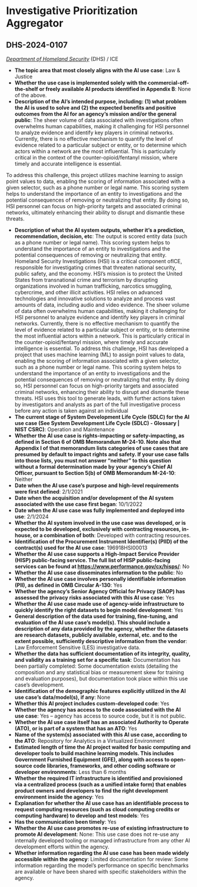 # Investigative Prioritization Aggregator
## DHS-2024-0107
_[Department of Homeland Security](<../3_agency/Department of Homeland Security.md>)_ (DHS) / ICE


+ **The topic area that most closely aligns with the AI use case**: Law & Justice
+ **Whether the use case is implemented solely with the commercial-off-the-shelf or freely available AI products identified in Appendix B**: None of the above.
+ **Description of the AI’s intended purpose, including: (1) what problem the AI is used to solve and (2) the expected benefits and positive outcomes from the AI for an agency’s mission and/or the general public**: The sheer volume of data associated with investigations often overwhelms human capabilities, making it challenging for HSI personnel to analyze evidence and identify key players in criminal networks. Currently, there is no effective mechanism to quantify the level of evidence related to a particular subject or entity, or to determine which actors within a network are the most influential. This is particularly critical in the context of the counter-opioid/fentanyl mission, where timely and accurate intelligence is essential.

To address this challenge, this project utilizes machine learning to assign point values to data, enabling the scoring of information associated with a given selector, such as a phone number or legal name. This scoring system helps to understand the importance of an entity to investigations and the potential consequences of removing or neutralizing that entity. By doing so, HSI personnel can focus on high-priority targets and associated criminal networks, ultimately enhancing their ability to disrupt and dismantle these threats.
+ **Description of what the AI system outputs, whether it’s a prediction, recommendation, decision, etc**: The output is scored entity data (such as a phone number or legal name). This scoring system helps to understand the importance of an entity to investigations and the potential consequences of removing or neutralizing that entity.
Homeland Security Investigations (HSI) is a critical component ofICE, responsible for investigating crimes that threaten national security, public safety, and the economy. HSI’s mission is to protect the United States from transnational crime and terrorism by disrupting organizations involved in human trafficking, narcotics smuggling, cybercrime, and other illicit activities. HSI relies on advanced technologies and innovative solutions to analyze and process vast amounts of data, including audio and video evidence. The sheer volume of data often overwhelms human capabilities, making it challenging for HSI personnel to analyze evidence and identify key players in criminal networks. Currently, there is no effective mechanism to quantify the level of evidence related to a particular subject or entity, or to determine the most influential actors within a network. This is particularly critical in the counter-opioid/fentanyl mission, where timely and accurate intelligence is essential. To address this challenge, HSI has developed a project that uses machine learning (ML) to assign point values to data, enabling the scoring of information associated with a given selector, such as a phone number or legal name. This scoring system helps to understand the importance of an entity to investigations and the potential consequences of removing or neutralizing that entity. By doing so, HSI personnel can focus on high-priority targets and associated criminal networks, enhancing their ability to disrupt and dismantle these threats. HSI uses this tool to generate leads, with further actions taken by investigators and analysts as part of the full investigative process before any action is taken against an individual
+ **The current stage of System Development Life Cycle (SDLC) for the AI use case (See System Development Life Cycle (SDLC) - Glossary | NIST CSRC)**: Operation and Maintenance
+ **Whether the AI use case is rights-impacting or safety-impacting, as defined in Section 6 of OMB Memorandum M-24-10. Note also that Appendix I of that memorandum lists categories of use cases that are presumed by default to impact rights and safety. If your use case falls into those lists, you must not answer “neither” to this question without a formal determination made by your agency’s Chief AI Officer, pursuant to Section 5(b) of OMB Memorandum M-24-10**: Neither
+ **Date when the AI use case’s purpose and high-level requirements were first defined**: 2/1/2021
+ **Date when the acquisition and/or development of the AI system associated with the use case first began**: 10/1/2022
+ **Date when the AI use case was fully implemented and deployed into use**: 2/1/2024
+ **Whether the AI system involved in the use case was developed, or is expected to be developed, exclusively with contracting resources, in-house, or a combination of both**: Developed with contracting resources.
+ **Identification of the Procurement Instrument Identifier(s) (PIID) of the contract(s) used for the AI use case**: 196918HSI00013
+ **Whether the AI use case supports a High-Impact Service Provider (HISP) public-facing service. The full list of HISP public-facing services can be found at https://www.performance.gov/cx/hisps/**: No
+ **Whether the AI use case disseminates information to the public**: No
+ **Whether the AI use case involves personally identifiable information (PII), as defined in OMB Circular A-130**: Yes
+ **Whether the agency’s Senior Agency Official for Privacy (SAOP) has assessed the privacy risks associated with this AI use case**: Yes
+ **Whether the AI use case made use of agency-wide infrastructure to quickly identify the right datasets to begin model development**: Yes
+ **General description of the data used for training, fine-tuning, and evaluation of the AI use case’s model(s). This should include a description of any data provided by the agency, whether the datasets are research datasets, publicly available, external, etc. and to the extent possible, sufficiently descriptive information from the vendor**: Law Enforcement Sensitive (LES) investigative data.
+ **Whether the data has sufficient documentation of its integrity, quality, and validity as a training set for a specific task**: Documentation has been partially completed: Some documentation exists (detailing the composition and any statistical bias or measurement skew for training and evaluation purposes), but documentation took place within this use case’s development.
+ **Identification of the demographic features explicitly utilized in the AI use case’s data/model(s), if any**: None
+ **Whether this AI project includes custom-developed code**: Yes
+ **Whether the agency has access to the code associated with the AI use case**: Yes – agency has access to source code, but it is not public.
+ **Whether the AI use case itself has an associated Authority to Operate (ATO), or is part of a system that has an ATO**: Yes
+ **Name of the system(s) associated with this AI use case, according to the ATO**: Repository for Analytics in a Virtualized Environment
+ **Estimated length of time the AI project waited for basic computing and developer tools to build machine learning models. This includes Government Furnished Equipment (GFE), along with access to open-source code libraries, frameworks, and other coding software or developer environments**: Less than 6 months
+ **Whether the required IT infrastructure is identified and provisioned via a centralized process (such as a unified intake form) that enables product owners and developers to find the right development environment inside the agency**: Yes
+ **Explanation for whether the AI use case has an identifiable process to request computing resources (such as cloud computing credits or computing hardware) to develop and test models**: Yes
+ **Has the communication been timely**: Yes
+ **Whether the AI use case promotes re-use of existing infrastructure to promote AI development**: None: This use case does not re-use any internally developed tooling or managed infrastructure from any other AI development efforts within the agency.
+ **Whether information regarding the AI use case has been made widely accessible within the agency**: Limited documentation for review: Some information regarding the model’s performance on specific benchmarks are available or have been shared with specific stakeholders within the agency.